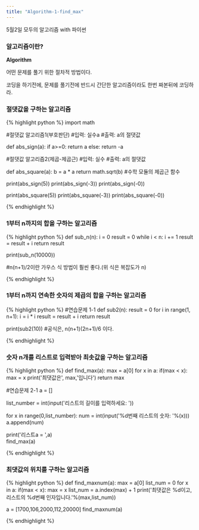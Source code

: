 ```yaml
---
title: "Algorithm-1-find_max"
---
```


5월2일 모두의 알고리즘 with 파이썬

### 알고리즘이란?

**Algorithm**

어떤 문제를 풀기 위한 절차적 방법이다.

코딩을 하기전에, 문제를 풀기전에 반드시 간단한 알고리즘이라도 한번 짜본뒤에 코딩하라.

### 절댓값을 구하는 알고리즘
{% highlight python %}
import math

#절댓값 알고리즘1(부호판단)
#입력: 실수a
#출력: a의 절댓값

def abs_sign(a):
    if a>=0:
        return a
    else:
        return -a


#절댓값 알고리즘2(제곱-제곱근)
#입력: 실수
#출력: a의 절댓값

def abs_square(a):
    b = a * a
    return math.sqrt(b) #수학 모듈의 제곱근 함수


print(abs_sign(5))
print(abs_sign(-3))
print(abs_sign(-0))

print(abs_square(5))
print(abs_square(-3))
print(abs_square(-0))

{% endhighlight %}

### 1부터 n까지의 합을 구하는 알고리즘
{% highlight python %}
def sub_n(n):
    i = 0
    result = 0
    while i < n:
        i += 1
        result = result + i
    return result

print(sub_n(10000))

#n(n+1)/2이란 가우스 식 방법이 훨씬 좋다.(위 식은 복잡도가 n)

{% endhighlight %}

### 1부터 n까지 연속한 숫자의 제곱의 합을 구하는 알고리즘
{% highlight python %}
#연습문제 1-1
def sub2(n):
    result = 0
    for i in range(1, n+1):
        i = i * i
        result = result + i
    return result

print(sub2(10))
#공식은, n(n+1)(2n+1)/6 이다.

{% endhighlight %}

### 숫자 n개를 리스트로 입력받아 최솟값을 구하는 알고리즘
{% highlight python %}
def find_max(a):
    max = a[0]
    for x in a:
        if(max < x):
            max = x
    print('최댓값은', max,'입니다')
    return max

#연습문제 2-1
a = []

list_number = int(input('리스트의 길이를 입력하세요: '))

for x in range(0,list_number):
    num = int(input('%d번째 리스트의 숫자: '%(x)))
    a.append(num)

print('리스트a = ',a)    
find_max(a)
    
{% endhighlight %}

### 최댓값의 위치를 구하는 알고리즘
{% highlight python %}
def find_maxnum(a):
    max = a[0]
    list_num = 0
    for x in a:
        if(max < x):
            max = x
    list_num = a.index(max) + 1
    print('최댓값은 %d이고,리스트의 %d번째 인자입니다.'%(max,list_num))

a = [1700,106,2000,112,20000]
find_maxnum(a)

{% endhighlight %}